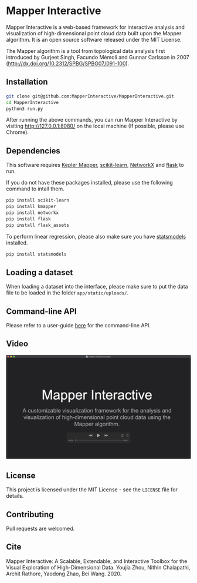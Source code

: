 # Mapper Interactive



Mapper Interactive is a web-based framework for interactive analysis and visualization of high-dimensional point cloud data  built upon the Mapper algorithm. It is an open source software released under the MIT License.

The Mapper algorithm is a tool from topological data analysis first introduced by Gurjeet Singh, Facundo Mémoli and Gunnar Carlsson in 2007 (http://dx.doi.org/10.2312/SPBG/SPBG07/091-100). 


## Installation

```bash
git clone git@github.com:MapperInteractive/MapperInteractive.git
cd MapperInteractive
python3 run.py
```

After running the above commands, you can run Mapper Interactive by visiting http://127.0.0.1:8080/ on the local machine (If possible, please use Chrome).

## Dependencies
This software requires [Kepler Mapper](https://kepler-mapper.scikit-tda.org/), [scikit-learn](https://scikit-learn.org/stable/), [NetworkX](https://networkx.github.io/) and [flask](https://flask.palletsprojects.com/en/1.1.x/) to run.

If you do not have these packages installed, please use the following command to intall them.

```bash
pip install scikit-learn
pip install kmapper
pip install networkx
pip install flask
pip install flask_assets
```

To perform linear regression, please also make sure you have [statsmodels](https://www.statsmodels.org/stable/index.html) installed.
```bash
pip install statsmodels
```

## Loading a dataset
When loading a dataset into the interface, please make sure to put the data file to be loaded in the folder ``app/static/uploads/``.

## Command-line API
Please refer to a user-guide [here](CLI_README.md) for the command-line API.

## Video

[![Screenshot of video](app/static/assets/video-teaser.png)](https://www.youtube.com/watch?v=z2VEkv1apF8)

## License

This project is licensed under the MIT License - see the `LICENSE` file for details.

## Contributing

Pull requests are welcomed. 

## Cite

Mapper Interactive: A Scalable, Extendable, and Interactive Toolbox for the Visual Exploration of High-Dimensional Data.
Youjia Zhou, Nithin Chalapathi, Archit Rathore, Yaodong Zhao, Bei Wang. 2020.



